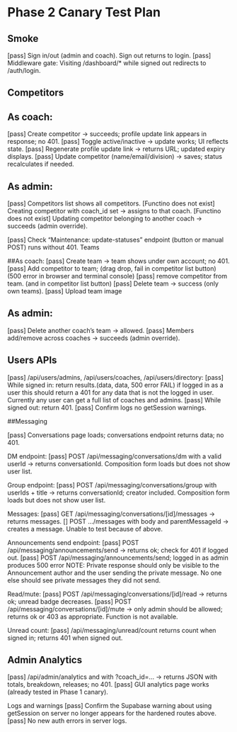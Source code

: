 # Phase 2 Canary Test Plan

## Smoke

[pass] Sign in/out (admin and coach). Sign out returns to login.
[pass] Middleware gate: Visiting /dashboard/* while signed out redirects to /auth/login.

## Competitors

## As coach:
[pass] Create competitor → succeeds; profile update link appears in response; no 401.
[pass] Toggle active/inactive → update works; UI reflects state.
[pass] Regenerate profile update link → returns URL; updated expiry displays.
[pass] Update competitor (name/email/division) → saves; status recalculates if needed.

## As admin:
[pass] Competitors list shows all competitors.
[Functino does not exist] Creating competitor with coach_id set → assigns to that coach.
[Functino does not exist] Updating competitor belonging to another coach → succeeds (admin override).

[pass] Check “Maintenance: update-statuses” endpoint (button or manual POST) runs without 401.
Teams

##As coach:
[pass] Create team → team shows under own account; no 401.
[pass] Add competitor to team; (drag drop, fail in competitor list button) (500 error in browser and terminal console)
[pass] remove competitor from team. (and in competitor list button)
[pass] Delete team → success (only own teams).
[pass] Upload team image

## As admin:
[pass] Delete another coach’s team → allowed.
[pass] Members add/remove across coaches → succeeds (admin override).

## Users APIs
[pass] /api/users/admins, /api/users/coaches, /api/users/directory:
[pass] While signed in: return results.(data, data, 500 error FAIL) if logged in as a user this should return a 401 for any data that is not the logged in user. Currently any user can get a full list of coaches and admins.
[pass] While signed out: return 401.
[pass] Confirm logs no getSession warnings.

##Messaging

[pass] Conversations page loads; conversations endpoint returns data; no 401.

DM endpoint:
[pass] POST /api/messaging/conversations/dm with a valid userId → returns conversationId. Composition form loads but does not show user list. 

Group endpoint:
[pass] POST /api/messaging/conversations/group with userIds + title → returns conversationId; creator included. Composition form loads but does not show user list. 

Messages:
[pass] GET /api/messaging/conversations/[id]/messages → returns messages.
[] POST .../messages with body and parentMessageId → creates a message. Unable to test because of above.

Announcements send endpoint:
[pass] POST /api/messaging/announcements/send → returns ok; check for 401 if logged out.
[pass] POST /api/messaging/announcements/send; logged in as admin produces 500 error
NOTE: Private response should only be visible to the Announcement author and the user sending the private message. No one else should see private messages they did not send.

Read/mute:
[pass] POST /api/messaging/conversations/[id]/read → returns ok; unread badge decreases.
[pass] POST /api/messaging/conversations/[id]/mute → only admin should be allowed; returns ok or 403 as appropriate. Function is not available.

Unread count:
[pass] /api/messaging/unread/count returns count when signed in; returns 401 when signed out.


## Admin Analytics

[pass] /api/admin/analytics and with ?coach_id=... → returns JSON with totals, breakdown, releases; no 401.
[pass] GUI analytics page works (already tested in Phase 1 canary).

Logs and warnings
[pass] Confirm the Supabase warning about using getSession on server no longer appears for the hardened routes above.
[pass] No new auth errors in server logs.
